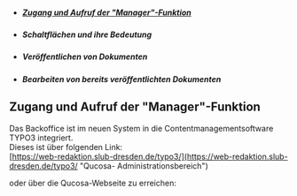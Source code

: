 * ##### [Zugang und Aufruf der "Manager"-Funktion](#zugang-und-aufruf-der-manager-funktion)

* ##### Schaltflächen und ihre Bedeutung
* ##### Veröffentlichen von Dokumenten
* ##### Bearbeiten von bereits veröffentlichten Dokumenten







## Zugang und Aufruf der "Manager"-Funktion

Das Backoffice ist im neuen System in die Contentmanagementsoftware TYPO3 integriert.  
Dieses ist über folgenden Link:  
[https://web-redaktion.slub-dresden.de/typo3/](https://web-redaktion.slub-dresden.de/typo3/ "Qucosa- Administrationsbereich")

oder über die Qucosa-Webseite zu erreichen: